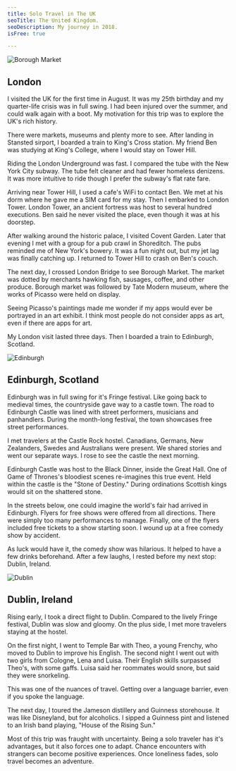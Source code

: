 ```yaml
---
title: Solo Travel in The UK
seoTitle: The United Kingdom.
seoDescription: My journey in 2018.
isFree: true

---
```


![Borough Market](https://raw.github.com/maelstroms38/journey-2018/master/assets/market.jpg?raw=true "Borough Market")

## London

I visited the UK for the first time in August. It was my 25th birthday and my quarter-life crisis was in full swing. I had been injured over the summer, and could walk again with a boot. My motivation for this trip was to explore the UK's rich history.

There were markets, museums and plenty more to see. After landing in Stansted sirport, I boarded a train to King's Cross station. My friend Ben was studying at King's College, where I would stay on Tower Hill. 

Riding the London Underground was fast. I compared the tube with the New York City subway. The tube felt cleaner and had fewer homeless denizens. It was more intuitive to ride though I prefer the subway's flat rate fare. 

Arriving near Tower Hill, I used a cafe's WiFi to contact Ben. We met at his dorm where he gave me a SIM card for my stay. Then I embarked to London Tower. London Tower, an ancient fortress was host to several hundred executions. Ben said he never visited the place, even though it was at his doorstep.

After walking around the historic palace, I visited Covent Garden. Later that evening I met with a group for a pub crawl in Shoreditch. The pubs reminded me of New York's bowery. It was a fun night out, but my jet lag was finally catching up. I returned to Tower Hill to crash on Ben's couch.

The next day, I crossed London Bridge to see Borough Market. The market was dotted by merchants hawking fish, sausages, coffee, and other produce. Borough market was followed by Tate Modern museum, where the  works of Picasso were held on display. 

Seeing Picasso's paintings made me wonder if my apps would ever be portrayed in an art exhibit. I think most people do not consider apps as art, even if there are apps for art. 

My London visit lasted three days. Then I boarded a train to Edinburgh, Scotland. 

![Edinburgh](https://raw.github.com/maelstroms38/journey-2018/master/assets/castle.jpg?raw=true "Edinburgh")

## Edinburgh, Scotland

Edinburgh was in full swing for it's Fringe festival. Like going back to medieval times, the countryside gave way to a castle town. The road to Edinburgh Castle was lined with street performers, musicians and panhandlers. During the month-long festival, the town showcases free street performances. 

I met travelers at the Castle Rock hostel. Canadians, Germans, New Zealanders, Swedes and Australians were present. We shared stories and went our separate ways. I rose to see the castle the next morning.

Edinburgh Castle was host to the Black Dinner, inside the Great Hall. One of Game of Thrones's bloodiest scenes re-imagines this true event. Held within the castle is the "Stone of Destiny." During ordinations Scottish kings would sit on the shattered stone.  

In the streets below, one could imagine the world's fair had arrived in Edinburgh. Flyers for free shows were offered from all directions. There were simply too many performances to manage. Finally, one of the flyers included free tickets to a show starting soon. I wound up at a free comedy show by accident.

As luck would have it, the comedy show was hilarious. It helped to have a few drinks beforehand. After a few laughs, I rested before my next stop: Dublin, Ireland.

![Dublin](https://raw.github.com/maelstroms38/journey-2018/master/assets/dublin.jpg?raw=true "Dublin")

## Dublin, Ireland

Rising early, I took a direct flight to Dublin. Compared to the lively Fringe festival, Dublin was slow and gloomy. On the plus side, I met more travelers staying at the hostel.

On the first night, I went to Temple Bar with Theo, a young Frenchy, who moved to Dublin to improve his English. The second night I went out with two girls from Cologne, Lena and Luisa. Their English skills surpassed Theo's, with some gaffs. Luisa said her roommates would snore, but said they were snorkeling. 

This was one of the nuances of travel. Getting over a language barrier, even if you spoke the language.

The next day, I toured the Jameson distillery and Guinness storehouse. It was like Disneyland, but for alcoholics. I sipped a Guinness pint and listened to an Irish band playing, "House of the Rising Sun."

Most of this trip was fraught with uncertainty. Being a solo traveler has it's advantages, but it also forces one to adapt. Chance encounters with strangers can become positive experiences. Once loneliness fades, solo travel becomes an adventure.  